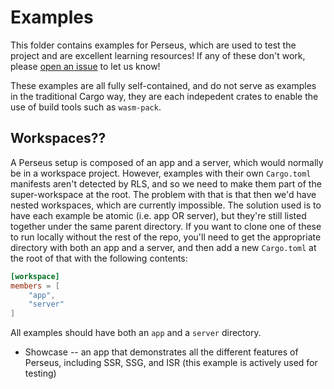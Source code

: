 # Examples

This folder contains examples for Perseus, which are used to test the project and are excellent learning resources! If any of these don't work, please [open an issue](https://github.com/arctic-hen7/perseus/issues/choose) to let us know!

These examples are all fully self-contained, and do not serve as examples in the traditional Cargo way, they are each indepedent crates to enable the use of build tools such as `wasm-pack`.

## Workspaces??

A Perseus setup is composed of an app and a server, which would normally be in a workspace project. However, examples with their own `Cargo.toml` manifests aren't detected by RLS, and so we need to make them part of the super-workspace at the root. The problem with that is that then we'd have nested workspaces, which are currently impossible. The solution used is to have each example be atomic (i.e. app OR server), but they're still listed together under the same parent directory. If you want to clone one of these to run locally without the rest of the repo, you'll need to get the appropriate directory with both an app and a server, and then add a new `Cargo.toml` at the root of that with the following contents:

```toml
[workspace]
members = [
	"app",
	"server"
]
```

All examples should have both an `app` and a `server` directory.

- Showcase -- an app that demonstrates all the different features of Perseus, including SSR, SSG, and ISR (this example is actively used for testing)
